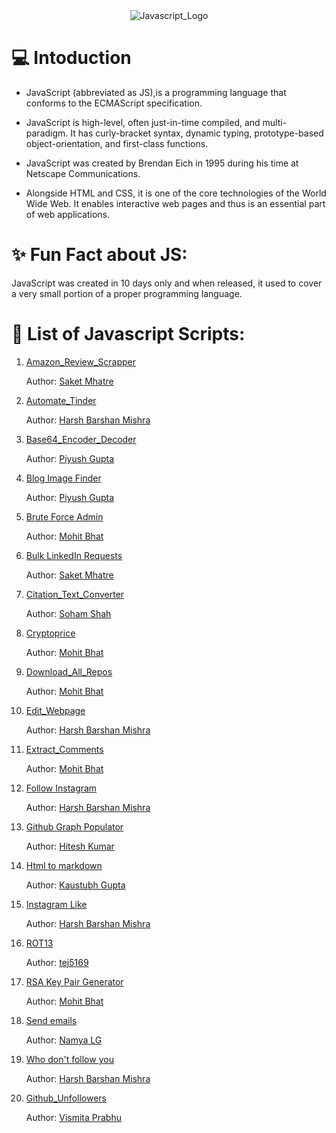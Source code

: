 <div align="center"><img  src="https://logodix.com/logo/374740.png" alt="Javascript_Logo"  /></div>
 <h1> 💻 Intoduction </h1>

* JavaScript (abbreviated as JS),is a programming language that conforms to the ECMAScript specification.

* JavaScript is high-level, often just-in-time compiled, and multi-paradigm. It has curly-bracket syntax, dynamic typing, prototype-based object-orientation, and first-class functions.

* JavaScript was created by Brendan Eich in 1995 during his time at Netscape Communications. 

* Alongside HTML and CSS, it is one of the core technologies of the World Wide Web. It enables interactive web pages and thus is an essential part of web applications.

# ✨ Fun Fact about JS: 

JavaScript was created in 10 days only and when released, it used to cover a very small portion of a proper programming language.

# 📌 List of Javascript Scripts: 

1. [Amazon_Review_Scrapper](Rotten-Scripts/JavaScript/Amazon_Review_Scrapper)
     
      Author: [Saket Mhatre](https://github.com/SANKET7738)
      
2. [Automate_Tinder](https://github.com/HarshCasper/Rotten-Scripts/tree/master/JavaScript/Automate_Tinder)
    
     Author: [Harsh Barshan Mishra](https://github.com/HarshCasper) 
     
3. [Base64_Encoder_Decoder](https://github.com/HarshCasper/Rotten-Scripts/tree/master/JavaScript/Base64_Encoder_Decoder)

     Author: [Piyush Gupta](https://github.com/gupta-piyush19)
     
4. [Blog Image Finder](https://github.com/HarshCasper/Rotten-Scripts/tree/master/JavaScript/Blog_Image_Finder)

     Author: [Piyush Gupta](https://github.com/gupta-piyush19)
      
5. [Brute Force Admin](https://github.com/HarshCasper/Rotten-Scripts/tree/master/JavaScript/Brute_Force_Admin)

     Author: [Mohit Bhat](https://github.com/mbcse)
     
6. [Bulk LinkedIn Requests](https://github.com/HarshCasper/Rotten-Scripts/tree/master/JavaScript/Bulk_LinkedIn_Requests)

     Author: [Saket Mhatre](https://github.com/SANKET7738)
     
7. [Citation_Text_Converter](https://github.com/HarshCasper/Rotten-Scripts/tree/master/JavaScript/Citation_Text_Converter)

      Author: [Soham Shah](https://github.com/sohamsshah)
     
8. [Cryptoprice](https://github.com/HarshCasper/Rotten-Scripts/tree/master/JavaScript/Cryptoprice)

      Author: [Mohit Bhat](https://github.com/mbcse)
     
9. [Download_All_Repos](https://github.com/HarshCasper/Rotten-Scripts/tree/master/JavaScript/Download_All_Repos)

      Author: [Mohit Bhat](https://github.com/mbcse)
     
10. [Edit_Webpage](https://github.com/HarshCasper/Rotten-Scripts/tree/master/JavaScript/Edit_Webpage)

      Author: [Harsh Barshan Mishra](https://github.com/HarshCasper) 
     
11. [Extract_Comments](https://github.com/HarshCasper/Rotten-Scripts/tree/master/JavaScript/Extract_Comments)

      Author: [Mohit Bhat](https://github.com/mbcse)
      
12. [Follow Instagram](https://github.com/HarshCasper/Rotten-Scripts/tree/master/JavaScript/Follow_Instagram)

      Author: [Harsh Barshan Mishra](https://github.com/HarshCasper) 
      
13. [Github Graph Populator](https://github.com/HarshCasper/Rotten-Scripts/tree/master/JavaScript/GitHub_Graph_Populator)

      Author: [Hitesh Kumar](https://github.com/HeroicHitesh)
      
14. [Html to markdown](https://github.com/HarshCasper/Rotten-Scripts/tree/master/JavaScript/Html_to_Markdown)

      Author: [Kaustubh Gupta](https://github.com/kaustubhgupta)
     
15. [Instagram Like](https://github.com/HarshCasper/Rotten-Scripts/tree/master/JavaScript/Instagram_Like)

      Author: [Harsh Barshan Mishra](https://github.com/HarshCasper)
      
16. [ROT13](https://github.com/HarshCasper/Rotten-Scripts/tree/master/JavaScript/ROT13_Decryption)

      Author: [tej5169](https://github.com/tej5169)
      
17. [RSA Key Pair Generator](https://github.com/HarshCasper/Rotten-Scripts/tree/master/JavaScript/RSA_Key_Pair_Generator)

      Author: [Mohit Bhat](https://github.com/mbcse)
     
18. [Send emails](https://github.com/HarshCasper/Rotten-Scripts/tree/master/JavaScript/Send_Emails)

      Author: [Namya LG](https://github.com/Namyalg)
      
19. [Who don't follow you](https://github.com/HarshCasper/Rotten-Scripts/tree/master/JavaScript/Who_Don't_Follow_You)

      Author: [Harsh Barshan Mishra](https://github.com/HarshCasper)
      
20. [Github_Unfollowers](https://github.com/HarshCasper/Rotten-Scripts/tree/master/JavaScript/Github_Unfollowers)

      Author: [Vismita Prabhu](https://github.com/vismitap)
